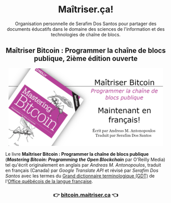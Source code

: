 <center>
<h1>Maîtriser.ça!</h1>

<p>Organisation personnelle de Serafim Dos Santos pour partager des documents éducatifs dans le domaine des sciences de l'information et des technologies de chaîne de blocs.</p>

  <h2>Maîtriser Bitcoin : Programmer la cha&icirc;ne de blocs publique, 2ième édition ouverte</h2>

<img src="MB2EO-MY-BANNER_GITHUB.png" alt="Maîtriser Bitcoin: Programmer la chaîne de blocs publique" width="96%"/>
</center>

Le livre **Maîtriser Bitcoin : Programmer la chaîne de blocs publique** (_**Mastering Bitcoin: Programming the Open Blockchain**_ par O'Reilly Media) tel qu'écrit originalement en anglais par _Andreas M. Antonopoulos_, traduit en français (Canada) par _Google Translate API_ et révisé par _Serafim Dos Santos_ avec les termes du [Grand dictionnaire terminologique (GDT)](https://gdt.oqlf.gouv.qc.ca/) de l'[Office qu&eacute;b&eacute;cois de la langue fran&ccedil;aise](https://www.oqlf.gouv.qc.ca/).

<center>
  <h3>👉 <a href="https://bitcoin.maitriser.ca" alt="">bitcoin.maitriser.ca</a> 👈</h3>
</center>

<style type="text/css" media=screen>
<!--
header.site-header {
  display: none;
}
-->
</style>
